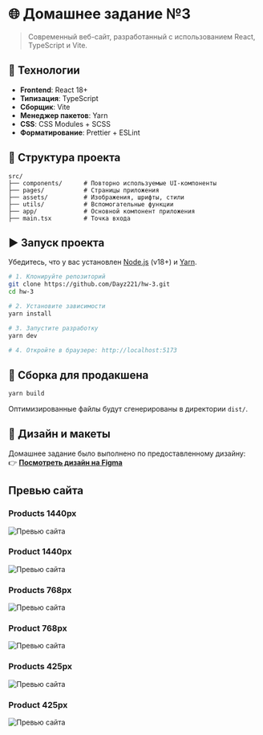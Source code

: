 # 🌐 Домашнее задание №3

> Современный веб-сайт, разработанный с использованием React, TypeScript и Vite.

## 🔧 Технологии

- **Frontend**: React 18+  
- **Типизация**: TypeScript  
- **Сборщик**: Vite  
- **Менеджер пакетов**: Yarn  
- **CSS**: CSS Modules + SCSS
- **Форматирование**: Prettier + ESLint  

## 📁 Структура проекта

```
src/
├── components/      # Повторно используемые UI-компоненты
├── pages/           # Страницы приложения
├── assets/          # Изображения, шрифты, стили
├── utils/           # Вспомогательные функции
├── app/             # Основной компонент приложения
├── main.tsx         # Точка входа
```

## ▶️ Запуск проекта

Убедитесь, что у вас установлен [Node.js](https://nodejs.org/) (v18+) и [Yarn](https://yarnpkg.com/).

```bash
# 1. Клонируйте репозиторий
git clone https://github.com/Dayz221/hw-3.git
cd hw-3

# 2. Установите зависимости
yarn install

# 3. Запустите разработку
yarn dev

# 4. Откройте в браузере: http://localhost:5173
```

## 🚀 Сборка для продакшена

```bash
yarn build
```

Оптимизированные файлы будут сгенерированы в директории `dist/`.

## 🎨 Дизайн и макеты

Домашнее задание было выполнено по предоставленному дизайну:  
👉 **[Посмотреть дизайн на Figma](https://www.figma.com/file/V105wd67bkF2X7oOzCLPEG/E-commerce?type=design&mode=design&t=9HPHdd9OSiqVsoSo-0)**

## Превью сайта

### Products 1440px
![Превью сайта](/screenshots/products_1440.png)

### Product 1440px
![Превью сайта](/screenshots/product_1440.png)

### Products 768px
![Превью сайта](/screenshots/products_768.png)

### Product 768px
![Превью сайта](/screenshots/product_768.png)

### Products 425px
![Превью сайта](/screenshots/products_425.png)

### Product 425px
![Превью сайта](/screenshots/product_425.png)

